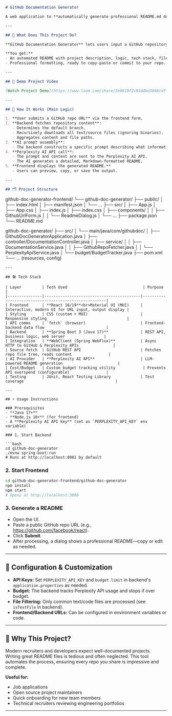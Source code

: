 ```markdown
# GitHub Documentation Generator

A web application to **automatically generate professional README.md documentation** for any public GitHub repository. Paste a repo URL, and receive a ready Markdown readme that includes core project details, logic, tech stack, file structure, and usage—all generated in seconds by AI.

---

## 🚀 What Does This Project Do?

**GitHub Documentation Generator** lets users input a GitHub repository URL and instantly receive a high-quality, detailed `README.md`. This tool is built to support developers, open source maintainers, and recruiters who need fast, consistent, and comprehensive repository documentation.

**You get:**
- An automated README with project description, logic, tech stack, file tree, and usage.
- Professional formatting, ready to copy-paste or commit to your repo.

---

## 🎥 Demo Project Video

[Watch Project Demo](https://www.loom.com/share/2e0619f2c92d4bd3808cdff88edb7a7f?sid=943016ea-dbcd-4c1e-a967-9b4b409ec77f)

---

## 🧠 How It Works (Main Logic)

1. **User submits a GitHub repo URL** via the frontend form.
2. **Backend fetches repository content**:
   - Determines the default branch.
   - Recursively downloads all text/source files (ignoring binaries).
   - Aggregates content and file paths.
3. **AI prompt assembly**:
   - The backend constructs a specific prompt describing what information to extract (project purpose, logic, tree, stack, usage, etc.).
4. **Perplexity AI API call**:
   - The prompt and content are sent to the Perplexity AI API.
   - The AI generates a detailed, Markdown-formatted README.
5. **Frontend displays the generated README.**
   - Users can preview, copy, or save the output.

---

## 🗂️ Project Structure

```
github-doc-generator-frontend/
  └── github-doc-generator/
      ├── public/
      │   ├── index.html
      │   ├── manifest.json
      │   └── ...
      ├── src/
      │   ├── App.js
      │   ├── App.css
      │   ├── index.js
      │   ├── index.css
      │   ├── components/
      │   │   ├── GithubUrlForm.js
      │   │   └── ReadmeDialog.js
      │   └── ...
      ├── package.json
      └── README.md

github-doc-generator/
  ├── src/
  │   └── main/java/com/githubdoc/
  │       ├── GithubDocGeneratorApplication.java
  │       ├── controller/DocumentationController.java
  │       ├── service/
  │       │   ├── DocumentationService.java
  │       │   ├── GithubRepoFetcher.java
  │       │   └── PerplexityApiService.java
  │       └── budget/BudgetTracker.java
  ├── pom.xml
  └── ... (resources, config)
```
---

## 🛠️ Tech Stack

| Layer         | Tech Used                                 | Purpose                                              |
|---------------|------------------------------------------|------------------------------------------------------|
| Frontend      | **React 18/19**<br>Material UI (MUI)     | Interactive, modern UI for URL input, output display |
| Styling       | CSS (custom + MUI)                       | Responsive styling                                   |
| API comms     | `fetch` (browser)                        | Frontend-backend data flow                           |
| Backend       | **Spring Boot 3 (Java 17)**              | REST API, business logic, web server                 |
| Integration   | **WebClient (Spring WebFlux)**           | Async HTTP to GitHub & Perplexity APIs               |
| Source fetch  | GitHub REST API                          | Fetches repo file tree, reads content                |
| AI Provider   | **Perplexity AI API**                    | LLM-powered README generation                        |
| Cost/Budget   | Custom budget tracking utility            | Prevents API overspend (configurable)                |
| Testing       | JUnit, React Testing Library             | Test coverage                                        |

---

## ⚡ Usage Instructions

### Prerequisites
- **Java 17+**
- **Node.js 18+** (for frontend)
- A **Perplexity AI API key** (set as `PERPLEXITY_API_KEY` env variable)

### 1. Start Backend

```bash
cd github-doc-generator
./mvnw spring-boot:run
# Runs at http://localhost:8081 by default
```

### 2. Start Frontend

```bash
cd github-doc-generator-frontend/github-doc-generator
npm install
npm start
# Opens at http://localhost:3000
```

### 3. Generate a README

- Open the UI.
- Paste a public GitHub repo URL (e.g., https://github.com/facebook/react).
- Click **Submit**.
- After processing, a dialog shows a professional README—copy or edit as needed.

---

## 📝 Configuration & Customization

- **API Keys:** Set `PERPLEXITY_API_KEY` and `budget.limit` in backend's `application.properties` as needed.
- **Budget:** The backend tracks Perplexity API usage and stops if over budget.
- **File Filtering:** Only common text/code files are processed (see `isTextFile` in backend).
- **Frontend/Backend URLs:** Can be configured in environment variables or code.

---

## 📣 Why This Project?

Modern recruiters and developers expect well-documented projects. Writing great README files is tedious and often neglected. This tool automates the process, ensuring every repo you share is impressive and complete.

**Useful for:**
- Job applications
- Open source project maintainers
- Quick onboarding for new team members
- Technical recruiters reviewing engineering portfolios

---
